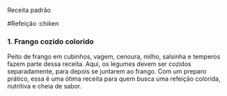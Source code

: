 Receita padrão

#Refeição :chiken
### 1. Frango cozido colorido
 Peito de frango em cubinhos, vagem, cenoura, milho, salsinha e temperos fazem parte dessa receita.
 Aqui, os legumes devem ser cozidos separadamente, para depois se juntarem ao frango. 
 Com um preparo prático, essa é uma ótima receita para quem busca uma refeição colorida,
 nutritiva e cheia de sabor.






